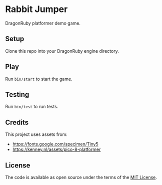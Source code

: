 # Rabbit Jumper

DragonRuby platformer demo game.

## Setup

Clone this repo into your DragonRuby engine directory.

## Play

Run `bin/start` to start the game.


## Testing

Run `bin/test` to run tests.

## Credits

This project uses assets from:
- https://fonts.google.com/specimen/Tiny5
- https://kenney.nl/assets/pico-8-platformer

## License

The code is available as open source under the terms of the [MIT License](https://opensource.org/licenses/MIT).
